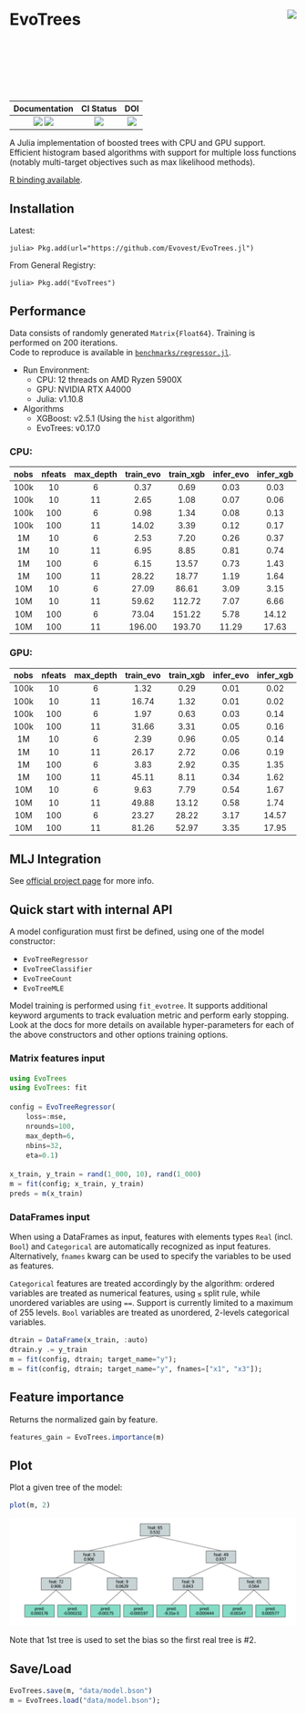 
# EvoTrees <a href="https://evovest.github.io/EvoTrees.jl/dev/"><img src="docs/src/assets/logo.png" align="right" height="160"/></a>


| Documentation | CI Status | DOI |
|:------------------------:|:----------------:|:----------------:|
| [![][docs-stable-img]][docs-stable-url] [![][docs-latest-img]][docs-latest-url] | [![][ci-img]][ci-url] | [![][DOI-img]][DOI-url] |

[docs-latest-img]: https://img.shields.io/badge/docs-latest-blue.svg
[docs-latest-url]: https://evovest.github.io/EvoTrees.jl/dev

[docs-stable-img]: https://img.shields.io/badge/docs-stable-blue.svg
[docs-stable-url]: https://evovest.github.io/EvoTrees.jl/stable

[ci-img]: https://github.com/Evovest/EvoTrees.jl/workflows/CI/badge.svg
[ci-url]: https://github.com/Evovest/EvoTrees.jl/actions?query=workflow%3ACI+branch%3Amain

[DOI-img]: https://zenodo.org/badge/164559537.svg
[DOI-url]: https://zenodo.org/doi/10.5281/zenodo.10569604

A Julia implementation of boosted trees with CPU and GPU support.
Efficient histogram based algorithms with support for multiple loss functions (notably multi-target objectives such as max likelihood methods).

[R binding available](https://github.com/Evovest/EvoTrees).


## Installation

Latest:

```julia-repl
julia> Pkg.add(url="https://github.com/Evovest/EvoTrees.jl")
```

From General Registry:

```julia-repl
julia> Pkg.add("EvoTrees")
```

## Performance

Data consists of randomly generated `Matrix{Float64}`. Training is performed on 200 iterations.  
Code to reproduce is available in [`benchmarks/regressor.jl`](https://github.com/Evovest/EvoTrees.jl/blob/main/benchmarks/regressor.jl). 

- Run Environment:
    - CPU: 12 threads on AMD Ryzen 5900X
    - GPU: NVIDIA RTX A4000
    - Julia: v1.10.8
- Algorithms
    - XGBoost: v2.5.1 (Using the `hist` algorithm)
    - EvoTrees: v0.17.0

### CPU:

| **nobs** | **nfeats** | **max\_depth** | **train\_evo** | **train\_xgb** | **infer\_evo** | **infer\_xgb** |
|:--------:|:----------:|:--------------:|:--------------:|:--------------:|:--------------:|:--------------:|
| 100k     | 10         | 6              | 0.37           | 0.69           | 0.03           | 0.03           |
| 100k     | 10         | 11             | 2.65           | 1.08           | 0.07           | 0.06           |
| 100k     | 100        | 6              | 0.98           | 1.34           | 0.08           | 0.13           |
| 100k     | 100        | 11             | 14.02          | 3.39           | 0.12           | 0.17           |
| 1M       | 10         | 6              | 2.53           | 7.20           | 0.26           | 0.37           |
| 1M       | 10         | 11             | 6.95           | 8.85           | 0.81           | 0.74           |
| 1M       | 100        | 6              | 6.15           | 13.57          | 0.73           | 1.43           |
| 1M       | 100        | 11             | 28.22          | 18.77          | 1.19           | 1.64           |
| 10M      | 10         | 6              | 27.09          | 86.61          | 3.09           | 3.15           |
| 10M      | 10         | 11             | 59.62          | 112.72         | 7.07           | 6.66           |
| 10M      | 100        | 6              | 73.04          | 151.22         | 5.78           | 14.12          |
| 10M      | 100        | 11             | 196.00         | 193.70         | 11.29          | 17.63          |

### GPU:

| **nobs** | **nfeats** | **max\_depth** | **train\_evo** | **train\_xgb** | **infer\_evo** | **infer\_xgb** |
|:--------:|:----------:|:--------------:|:--------------:|:--------------:|:--------------:|:--------------:|
| 100k     | 10         | 6              | 1.32           | 0.29           | 0.01           | 0.02           |
| 100k     | 10         | 11             | 16.74          | 1.32           | 0.01           | 0.02           |
| 100k     | 100        | 6              | 1.97           | 0.63           | 0.03           | 0.14           |
| 100k     | 100        | 11             | 31.66          | 3.31           | 0.05           | 0.16           |
| 1M       | 10         | 6              | 2.39           | 0.96           | 0.05           | 0.14           |
| 1M       | 10         | 11             | 26.17          | 2.72           | 0.06           | 0.19           |
| 1M       | 100        | 6              | 3.83           | 2.92           | 0.35           | 1.35           |
| 1M       | 100        | 11             | 45.11          | 8.11           | 0.34           | 1.62           |
| 10M      | 10         | 6              | 9.63           | 7.79           | 0.54           | 1.67           |
| 10M      | 10         | 11             | 49.88          | 13.12          | 0.58           | 1.74           |
| 10M      | 100        | 6              | 23.27          | 28.22          | 3.17           | 14.57          |
| 10M      | 100        | 11             | 81.26          | 52.97          | 3.35           | 17.95          |

## MLJ Integration

See [official project page](https://github.com/alan-turing-institute/MLJ.jl) for more info.

## Quick start with internal API

A model configuration must first be defined, using one of the model constructor:
- `EvoTreeRegressor`
- `EvoTreeClassifier`
- `EvoTreeCount`
- `EvoTreeMLE`

Model training is performed using `fit_evotree`. 
It supports additional keyword arguments to track evaluation metric and perform early stopping. 
Look at the docs for more details on available hyper-parameters for each of the above constructors and other options training options.

### Matrix features input

```julia
using EvoTrees
using EvoTrees: fit

config = EvoTreeRegressor(
    loss=:mse, 
    nrounds=100, 
    max_depth=6,
    nbins=32,
    eta=0.1)

x_train, y_train = rand(1_000, 10), rand(1_000)
m = fit(config; x_train, y_train)
preds = m(x_train)
```

### DataFrames input

When using a DataFrames as input, features with elements types `Real` (incl. `Bool`) and `Categorical` are automatically recognized as input features. Alternatively, `fnames` kwarg can be used to specify the variables to be used as features. 

`Categorical` features are treated accordingly by the algorithm: ordered variables are treated as numerical features, using `≤` split rule, while unordered variables are using `==`. Support is currently limited to a maximum of 255 levels. `Bool` variables are treated as unordered, 2-levels categorical variables.

```julia
dtrain = DataFrame(x_train, :auto)
dtrain.y .= y_train
m = fit(config, dtrain; target_name="y");
m = fit(config, dtrain; target_name="y", fnames=["x1", "x3"]);
```

## Feature importance

Returns the normalized gain by feature.

```julia
features_gain = EvoTrees.importance(m)
```

## Plot

Plot a given tree of the model:

```julia
plot(m, 2)
```

![](docs/src/assets/plot_tree.png)

Note that 1st tree is used to set the bias so the first real tree is #2.

## Save/Load

```julia
EvoTrees.save(m, "data/model.bson")
m = EvoTrees.load("data/model.bson");
```

